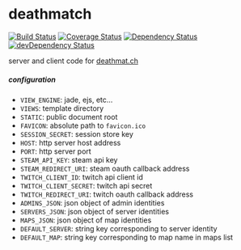 
# deathmatch

[![Build Status](https://travis-ci.org/skibz/deathmatch.svg)](https://travis-ci.org/skibz/deathmatch)
[![Coverage Status](https://coveralls.io/repos/skibz/deathmatch/badge.svg?branch=master&service=github)](https://coveralls.io/github/skibz/deathmatch?branch=master)
[![Dependency Status](https://david-dm.org/skibz/deathmatch.svg)](https://david-dm.org/skibz/deathmatch)
[![devDependency Status](https://david-dm.org/skibz/deathmatch/dev-status.svg)](https://david-dm.org/skibz/deathmatch#info=devDependencies)

server and client code for [deathmat.ch](http://deathmat.ch/)

##### configuration

+ `VIEW_ENGINE`: jade, ejs, etc...
+ `VIEWS`: template directory
+ `STATIC`: public document root
+ `FAVICON`: absolute path to `favicon.ico`
+ `SESSION_SECRET`: session store key
+ `HOST`: http server host address
+ `PORT`: http server port
+ `STEAM_API_KEY`: steam api key
+ `STEAM_REDIRECT_URI`: steam oauth callback address
+ `TWITCH_CLIENT_ID`: twitch api client id
+ `TWITCH_CLIENT_SECRET`: twitch api secret
+ `TWITCH_REDIRECT_URI`: twitch oauth callback address
+ `ADMINS_JSON`: json object of admin identities
+ `SERVERS_JSON`: json object of server identities
+ `MAPS_JSON`: json object of map identities
+ `DEFAULT_SERVER`: string key corresponding to server identity
+ `DEFAULT_MAP`: string key corresponding to map name in maps list
